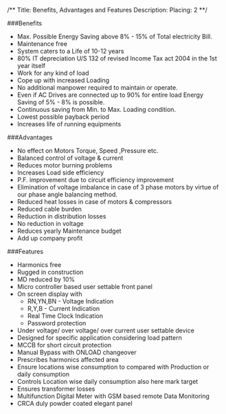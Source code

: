 /**
Title: Benefits, Advantages and Features
Description: 
Placing: 2
**/

###Benefits

- Max. Possible Energy Saving above 8% - 15% of Total electricity Bill.
- Maintenance free
- System caters to a Life of 10-12 years
- 80% IT depreciation U/S 132 of revised Income Tax act 2004 in the 1st year itself
- Work for any kind of load
- Cope up with increased Loading
- No additional manpower required to maintain or operate.
- Even if AC Drives are connected up to 90% for entire load Energy Saving of 5% -  8% is possible.
- Continuous saving from Min. to Max. Loading condition.
- Lowest possible payback period
- Increases life of running equipments

    
###Advantages

- No effect on Motors Torque, Speed ,Pressure etc.
- Balanced control of voltage &amp; current
- Reduces motor burning problems
- Increases Load side efficiency
- P.F. improvement due to circuit efficiency improvement
- Elimination of voltage imbalance in case of 3 phase motors by virtue of our phase angle balancing method.
- Reduced heat losses in case of motors & compressors
- Reduced cable burden
- Reduction in distribution losses
- No reduction in voltage
- Reduces yearly Maintenance budget
- Add up company profit

###Features

- Harmonics free  
- Rugged in construction
- MD reduced by 10%
- Micro controller based user settable front panel
- On screen display with
  - RN,YN,BN - Voltage Indication
  - R,Y,B - Current Indication
  - Real Time Clock Indication
  - Password protection
- Under voltage/ over voltage/ over current user settable device
- Designed for specific application considering load pattern
- MCCB for short circuit protection
- Manual Bypass with ONLOAD changeover
- Prescribes harmonics affected area  
- Ensure locations wise consumption to compared with Production or daily consumption
- Controls Location wise daily consumption also here mark target
- Ensures transformer losses
- Multifunction Digital Meter with GSM based remote Data Monitoring 
- CRCA duly powder coated elegant panel

